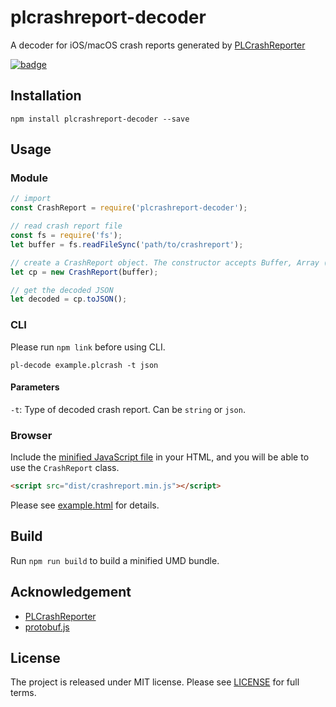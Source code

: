 # plcrashreport-decoder

A decoder for iOS/macOS crash reports generated by [PLCrashReporter](https://www.plcrashreporter.org/)

[![badge](https://img.shields.io/npm/v/plcrashreport-decoder.svg?color=blue)](https://www.npmjs.com/package/plcrashreport-decoder)

## Installation

```
npm install plcrashreport-decoder --save
```

## Usage

### Module

```javascript
// import
const CrashReport = require('plcrashreport-decoder');

// read crash report file
const fs = require('fs');
let buffer = fs.readFileSync('path/to/crashreport');

// create a CrashReport object. The constructor accepts Buffer, Array ([number]) and ArrayBuffer.
let cp = new CrashReport(buffer);

// get the decoded JSON
let decoded = cp.toJSON();
```

### CLI

Please run `npm link` before using CLI.

```shell
pl-decode example.plcrash -t json
```

#### Parameters

`-t`: Type of decoded crash report. Can be `string` or `json`.

### Browser

Include the [minified JavaScript file](dist/crashreport.min.js) in your HTML, and you will be able to use the `CrashReport` class.

```html
<script src="dist/crashreport.min.js"></script>
```

Please see [example.html](example.html) for details.

## Build

Run `npm run build` to build a minified UMD bundle.

## Acknowledgement

* [PLCrashReporter](https://www.plcrashreporter.org/)
* [protobuf.js](https://github.com/dcodeIO/ProtoBuf.js/)

## License

The project is released under MIT license. Please see [LICENSE](LICENSE) for full terms.